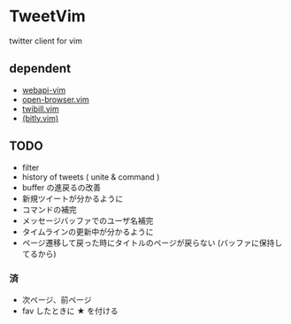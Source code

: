 
# TweetVim

twitter client for vim

## dependent

- [webapi-vim](https://github.com/mattn/webapi-vim)
- [open-browser.vim](https://github.com/tyru/open-browser.vim)
- [twibill.vim](https://github.com/basyura/twibill.vim)
- [(bitly.vim)](https://github.com/basyura/bitly.vim)

## TODO

- filter
- history of tweets ( unite & command )
- buffer の進戻るの改善
- 新規ツイートが分かるように
- コマンドの補完
- メッセージバッファでのユーザ名補完
- タイムラインの更新中が分かるように
- ページ遷移して戻った時にタイトルのページが戻らない (バッファに保持してるから)

### 済

- 次ページ、前ページ
- fav したときに ★ を付ける
